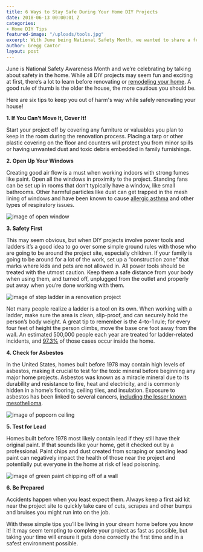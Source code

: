 ```yaml
---
title: 6 Ways to Stay Safe During Your Home DIY Projects
date: 2018-06-13 00:00:01 Z
categories:
- Home DIY Tips
featured-image: "/uploads/tools.jpg"
excerpt: With June being National Safety Month, we wanted to share a few ways you can stay safe during your home renovation DIY projects.
author: Gregg Cantor
layout: post
---
```


June is National Safety Awareness Month and we’re celebrating by talking about safety in the home. While all DIY projects may seem fun and exciting at first, there’s a lot to learn before renovating or [remodeling your home](/san-diego-home-remodel-services). A good rule of thumb is the older the house, the more cautious you should be.

Here are six tips to keep you out of harm's way while safely renovating your house!

**1. If You Can’t Move It, Cover It!**

Start your project off by covering any furniture or valuables you plan to keep in the room during the renovation process. Placing a tarp or other plastic covering on the floor and counters will protect you from minor spills or having unwanted dust and toxic debris embedded in family furnishings.

**2. Open Up Your Windows**

Creating good air flow is a must when working indoors with strong fumes like paint. Open all the windows in proximity to the project. Standing fans can be set up in rooms that don’t typically have a window, like small bathrooms. Other harmful particles like dust can get trapped in the mesh lining of windows and have been known to cause [allergic asthma](www.aafa.org/page/allergic-asthma.aspx) and other types of respiratory issues.

![image of open window](https://images.unsplash.com/photo-1468924615475-d7419ef7f247?ixlib=rb-0.3.5&ixid=eyJhcHBfaWQiOjEyMDd9&s=4613c0d7a601b7b6b7952eb944a1d09c&auto=format&fit=crop&w=1041&q=80 "Keep Windows Open to Allow for Good Air Flow")

**3. Safety First**

This may seem obvious, but when DIY projects involve power tools and ladders it’s a good idea to go over some simple ground rules with those who are going to be around the project site, especially children. If your family is going to be around for a lot of the work, set up a “construction zone” that marks where kids and pets are not allowed in. All power tools should be treated with the utmost caution. Keep them a safe distance from your body when using them, and turned off, unplugged from the outlet and properly put away when you’re done working with them.

![image of step ladder in a renovation project](https://images.pexels.com/photos/804394/pexels-photo-804394.jpeg?auto=compress&cs=tinysrgb&dpr=2&h=750&w=1260 "Ladders are a Great Tool, But Can Also Be Dangerous")

Not many people realize a ladder is a tool on its own. When working with a ladder, make sure the area is clean, slip-proof, and can securely hold the person’s body weight. A great tip to remember is the 4-to-1 rule; for every four feet of height the person climbs, move the base one foot away from the wall. An estimated 500,000 people each year are treated for ladder-related incidents, and [97.3%](https://www.ishn.com/articles/106830-000-falls-from-ladders-annually-97-percent-occur-at-home-or-on-farms) of those cases occur inside the home.

**4. Check for Asbestos**

In the United States, homes built before 1978 may contain high levels of asbestos, making it crucial to test for the toxic mineral before beginning any major home projects. Asbestos was known as a miracle mineral due to its durability and resistance to fire, heat and electricity, and is commonly hidden in a home’s flooring, ceiling tiles, and insulation. Exposure to asbestos has been linked to several cancers, [including the lesser known mesothelioma](https://www.mesothelioma.com/mesothelioma/).

![image of popcorn ceiling](https://cimg1.ibsrv.net/cimg/www.doityourself.com/660x300_100-1/785/popcornceiling-sized-13785.jpg "Popcorn Ceilings are a Primary Source of Asbestos in Older Homes")

**5. Test for Lead**

Homes built before 1978 most likely contain lead if they still have their original paint. If that sounds like your home, get it checked out by a professional. Paint chips and dust created from scraping or sanding lead paint can negatively impact the health of those near the project and potentially put everyone in the home at risk of lead poisoning.

![image of green paint chipping off of a wall](https://images.unsplash.com/photo-1511877448058-cbf344a6a85a?ixlib=rb-0.3.5&s=27c86ea230e97ca2075998d7221371a9&auto=format&fit=crop&w=1050&q=80 "Test for Lead Paint Prior Before Renovating an Older Home")

**6. Be Prepared**

Accidents happen when you least expect them. Always keep a first aid kit near the project site to quickly take care of cuts, scrapes and other bumps and bruises you might run into on the job.

With these simple tips you’ll be living in your dream home before you know it! It may seem tempting to complete your project as fast as possible, but taking your time will ensure it gets done correctly the first time and in a safest environment possible.
